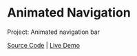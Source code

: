 # Animated Navigation

Project: Animated navigation bar

[Source Code](./README.md) | [Live Demo](https://josephgattuso.github.io/js-projects/animated-navigation/index)
